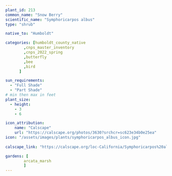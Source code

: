 ```yaml
---
plant_id: 213 
common_name: "Snow Berry"
scientific_name: "Symphoricarpos albus"
type: "shrub"

native_to: "Humboldt"

categories: [humboldt_county_native
        ,cnps_master_inventory
        ,cnps_2022_spring
        ,butterfly
        ,bee
        ,bird
      ]

sun_requirements:
  - "Full Shade"
  - "Part Shade"
# min then max in feet
plant_size:
  - height: 
    - 3 
    - 6

icon_attribution: 
    name: "Calscape"
    url: "https://calscape.org/photos/3630?srchcr=sc623e34b0e25ea"
icon: "/assets/images/plants/symphoricarpos_albus_icon.jpg"
 
calscape_link: "https://calscape.org/loc-California/Symphoricarpos%20albus%20(Common%20Snowberry)"

gardens: [
        arcata_marsh
        ]
---
```








